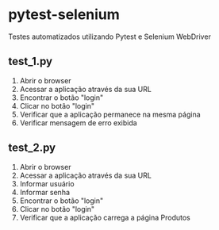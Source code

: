 # pytest-selenium

Testes automatizados utilizando Pytest e Selenium WebDriver

## test_1.py

1. Abrir o browser
2. Acessar a aplicação através da sua URL
3. Encontrar o botão "login"
4. Clicar no botão "login"
5. Verificar que a aplicação permanece na mesma página
6. Verificar mensagem de erro exibida


## test_2.py

1. Abrir o browser
2. Acessar a aplicação através da sua URL
3. Informar usuário
4. Informar senha
5. Encontrar o botão "login"
6. Clicar no botão "login"
7. Verificar que a aplicação carrega a página Produtos

